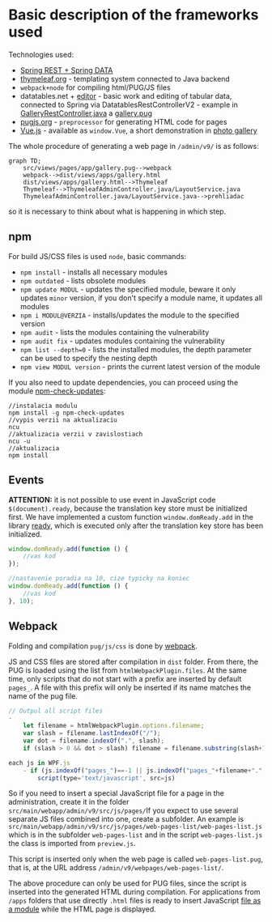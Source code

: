# Basic description of the frameworks used

Technologies used:
- [Spring REST + Spring DATA](spring.md)
- [thymeleaf.org](thymeleaf.md) - templating system connected to Java backend
- `webpack+node` for compiling html/PUG/JS files
- datatables.net + [editor](https://editor.datatables.net) - basic work and editing of tabular data, connected to Spring via DatatablesRestControllerV2 - example in [GalleryRestController.java](../../../src/main/java/sk/iway/iwcm/components/gallery/GalleryRestController.java) a [gallery.pug](../../../src/main/webapp/admin/v9/views/pages/apps/gallery.pug)
- [pugjs.org](pugjs.md) - `preprocessor` for generating HTML code for pages
- [Vue.js](vue.md) - available as `window.Vue`, a short demonstration in [photo gallery](../../../src/main/webapp/admin/v9/views/pages/apps/gallery.pug)

The whole procedure of generating a web page in `/admin/v9/` is as follows:

```mermaid
graph TD;
    src/views/pages/app/gallery.pug-->webpack
    webpack-->dist/views/apps/gallery.html
    dist/views/apps/gallery.html-->Thymeleaf
    Thymeleaf-->ThymeleafAdminController.java/LayoutService.java
    ThymeleafAdminController.java/LayoutService.java-->prehliadac
```

so it is necessary to think about what is happening in which step.

## npm

For build JS/CSS files is used `node`, basic commands:
- `npm install` - installs all necessary modules
- `npm outdated` - lists obsolete modules
- `npm update MODUL` - updates the specified module, beware it only updates `minor` version, if you don't specify a module name, it updates all modules
- `npm i MODUL@VERZIA` - installs/updates the module to the specified version
- `npm audit` - lists the modules containing the vulnerability
- `npm audit fix` - updates modules containing the vulnerability
- `npm list --depth=0` - lists the installed modules, the depth parameter can be used to specify the nesting depth
- `npm view MODUL version` - prints the current latest version of the module

If you also need to update dependencies, you can proceed using the module [npm-check-updates](https://flaviocopes.com/update-npm-dependencies/):

```shell
//instalacia modulu
npm install -g npm-check-updates
//vypis verzii na aktualizaciu
ncu
//aktualizacia verzii v zavislostiach
ncu -u
//aktualizacia
npm install
```

## Events

**ATTENTION:** it is not possible to use event in JavaScript code `$(document).ready`, because the translation key store must be initialized first. We have implemented a custom function `window.domReady.add` in the library [ready](../libraries/ready-extender.md), which is executed only after the translation key store has been initialized.
```javascript
window.domReady.add(function () {
	//vas kod
});

//nastavenie poradia na 10, cize typicky na koniec
window.domReady.add(function () {
	//vas kod
}, 10);
```

## Webpack

Folding and compilation `pug/js/css` is done by [webpack](https://webpack.js.org/).

JS and CSS files are stored after compilation in `dist` folder. From there, the PUG is loaded using the list from `htmlWebpackPlugin.files`. At the same time, only scripts that do not start with a prefix are inserted by default `pages_`. A file with this prefix will only be inserted if its name matches the name of the pug file.

```javascript
// Outpul all script files
-
    let filename = htmlWebpackPlugin.options.filename;
    var slash = filename.lastIndexOf("/");
    var dot = filename.indexOf(".", slash);
    if (slash > 0 && dot > slash) filename = filename.substring(slash+1, dot);

each js in WPF.js
    - if (js.indexOf("pages_")==-1 || js.indexOf("pages_"+filename+".")!=-1)
        script(type='text/javascript', src=js)
```

So if you need to insert a special JavaScript file for a page in the administration, create it in the folder `src/main/webapp/admin/v9/src/js/pages/`If you expect to use several separate JS files combined into one, create a subfolder. An example is `src/main/webapp/admin/v9/src/js/pages/web-pages-list/web-pages-list.js` which is in the subfolder `web-pages-list` and in the script `web-pages-list.js` the class is imported from `preview.js`.

This script is inserted only when the web page is called `web-pages-list.pug`, that is, at the URL address `/admin/v9/webpages/web-pages-list/`.

The above procedure can only be used for PUG files, since the script is inserted into the generated HTML during compilation. For applications from `/apps` folders that use directly `.html` files is ready to insert JavaScript [file as a module](../../custom-apps/admin-menu-item/README.md#priloženie-javascript-súboru) while the HTML page is displayed.
